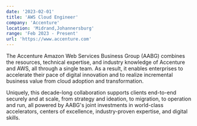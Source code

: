 ```yaml
---
date: '2023-02-01'
title: 'AWS Cloud Engineer'
company: 'Accenture'
location: 'Midrand,Johannersburg'
range: 'Feb 2023 - Present'
url: 'https://www.accenture.com'
---
```


The Accenture Amazon Web Services Business Group (AABG) combines the resources, technical expertise, and industry knowledge of Accenture and AWS, all through a single team. As a result, it enables enterprises to accelerate their pace of digital innovation and to realize incremental business value from cloud adoption and transformation.

Uniquely, this decade-long collaboration supports clients end-to-end securely and at scale, from strategy and ideation, to migration, to operation and run, all powered by AABG's joint investments in world-class accelerators, centers of excellence, industry-proven expertise, and digital skills.

